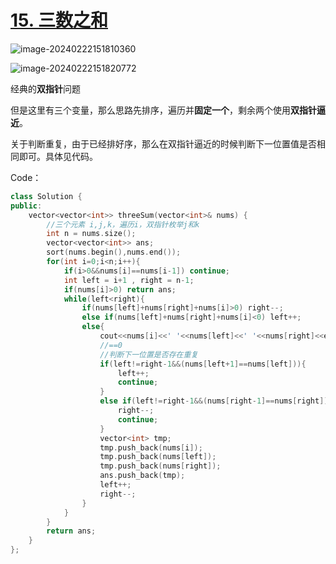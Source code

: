 # [15. 三数之和](https://leetcode.cn/problems/3sum/)

![image-20240222151810360](http://henry-typora.oss-cn-beijing.aliyuncs.com/img/image-20240222151810360.png)

![image-20240222151820772](http://henry-typora.oss-cn-beijing.aliyuncs.com/img/image-20240222151820772.png)

经典的**双指针**问题

但是这里有三个变量，那么思路先排序，遍历并**固定一个**，剩余两个使用**双指针逼近**。

关于判断重复，由于已经排好序，那么在双指针逼近的时候判断下一位置值是否相同即可。具体见代码。



Code：

```cpp
class Solution {
public:
    vector<vector<int>> threeSum(vector<int>& nums) {
        //三个元素 i,j,k，遍历i，双指针枚举j和k
        int n = nums.size();
        vector<vector<int>> ans;
        sort(nums.begin(),nums.end());
        for(int i=0;i<n;i++){
            if(i>0&&nums[i]==nums[i-1]) continue;
            int left = i+1 , right = n-1;
            if(nums[i]>0) return ans;
            while(left<right){
                if(nums[left]+nums[right]+nums[i]>0) right--;
                else if(nums[left]+nums[right]+nums[i]<0) left++;
                else{
                    cout<<nums[i]<<' '<<nums[left]<<' '<<nums[right]<<endl;
                    //==0
                    //判断下一位置是否存在重复
                    if(left!=right-1&&(nums[left+1]==nums[left])){
                        left++;
                        continue;
                    }
                    else if(left!=right-1&&(nums[right-1]==nums[right])){
                        right--;
                        continue;
                    }
                    vector<int> tmp;
                    tmp.push_back(nums[i]);
                    tmp.push_back(nums[left]);
                    tmp.push_back(nums[right]);
                    ans.push_back(tmp);
                    left++;
                    right--;
                }
            }
        }
        return ans;
    }
};
```


